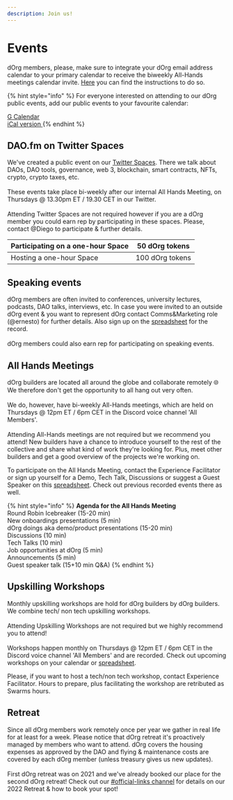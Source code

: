 ```yaml
---
description: Join us!
---
```


# Events

dOrg members, please, make sure to integrate your dOrg email address calendar to your primary calendar to receive the biweekly All-Hands meetings calendar invite. [Here](https://docs.dorg.tech/lifecycle/onboarding) you can find the instructions to do so.&#x20;

{% hint style="info" %}
For everyone interested on attending to our dOrg public events, add our public events to your favourite calendar: &#x20;

[G Calendar](https://calendar.google.com/calendar/u/1?cid=Y183aG5kN2N2aDFzdjMwMWtyMzdwbmdjbjBoZ0Bncm91cC5jYWxlbmRhci5nb29nbGUuY29t) \
[iCal version ](https://calendar.google.com/calendar/ical/c\_7hnd7cvh1sv301kr37pngcn0hg%40group.calendar.google.com/public/basic.ics)
{% endhint %}

## DAO.fm on Twitter Spaces

We've created a public event on our [Twitter Spaces](https://twitter.com/dOrg\_tech). There we talk about DAOs, DAO tools, governance, web 3, blockchain, smart contracts, NFTs, crypto, crypto taxes, etc. \
\
These events take place bi-weekly after our internal All Hands Meeting, on Thursdays @ 13.30pm ET / 19.30 CET in our Twitter. \
\
Attending Twitter Spaces are not required however if you are a dOrg member you could earn rep by participating in these spaces. Please, contact @Diego to participate & further details.&#x20;

| Participating on a one-hour Space | 50 dOrg tokens  |
| --------------------------------- | --------------- |
| Hosting a one-hour Space          | 100 dOrg tokens |

## Speaking events

dOrg members are often invited to conferences, university lectures, podcasts, DAO talks, interviews, etc. In case you were invited to an outside dOrg event & you want to represent dOrg contact Comms\&Marketing role (@ernesto) for further details. Also sign up on the [spreadsheet](https://docs.google.com/spreadsheets/d/1HsfV5q1X5QAfB6lUJiK0mYZrpEJ89X7mEzGwAe6ItyE/edit#gid=1783995451) for the record. \
\
dOrg members could also earn rep for participating on speaking events.&#x20;

## All Hands Meetings

dOrg builders are located all around the globe and collaborate remotely 🌐 We therefore don't get the opportunity to all hang out very often.\
\
We do, however, have bi-weekly All-Hands meetings, which are held on Thursdays @ 12pm ET ️/ 6pm CET in the Discord voice channel 'All Members'. \
\
Attending All-Hands meetings are not required but we recommend you attend! New builders have a chance to introduce yourself to the rest of the collective and share what kind of work they're looking for. Plus, meet other builders and get a good overview of the projects we're working on.

To participate on the All Hands Meeting, contact the Experience Facilitator or sign up yourself for a Demo, Tech Talk, Discussions or suggest a Guest Speaker on this [spreadsheet](https://docs.google.com/spreadsheets/d/1HsfV5q1X5QAfB6lUJiK0mYZrpEJ89X7mEzGwAe6ItyE/edit#gid=0). Check out previous recorded events there as well.&#x20;

{% hint style="info" %}
**Agenda for the All Hands Meeting** \
Round Robin Icebreaker (15-20 min)\
New onboardings presentations (5 min)\
dOrg doings aka demo/product presentations (15-20 min)\
Discussions (10 min)\
Tech Talks (10 min)\
Job opportunities at dOrg (5 min) \
Announcements (5 min)\
Guest speaker talk (15+10 min Q\&A)
{% endhint %}

## Upskilling Workshops&#x20;

Monthly upskilling workshops are hold for dOrg builders by dOrg builders. We combine tech/ non tech upskilling workshops. \
\
Attending Upskilling Workshops are not required but we highly recommend you to attend!\
\
Workshops happen monthly on Thursdays @ 12pm ET ️/ 6pm CET in the Discord voice channel 'All Members' and are recorded. Check out upcoming workshops on your calendar or [spreadsheet](https://docs.google.com/spreadsheets/d/1HsfV5q1X5QAfB6lUJiK0mYZrpEJ89X7mEzGwAe6ItyE/edit#gid=975034267).&#x20;

Please, if you want to host a tech/non tech workshop, contact Experience Facilitator. Hours to prepare, plus facilitating the workshop are retributed as Swarms hours.&#x20;

## Retreat&#x20;

Since all dOrg members work remotely once per year we gather in real life for at least for a week. Please notice that dOrg retreat it's proactively managed by members who want to attend. dOrg covers the housing expenses as approved by the DAO and flying & maintenance costs are covered by each dOrg member (unless treasury gives us new updates). \
\
First dOrg retreat was on 2021 and we've already booked our place for the second dOrg retreat! Check out our [#official-links channel](https://discord.com/channels/544647726982365194/937739458760015947) for details on our 2022 Retreat & how to book your spot!&#x20;
